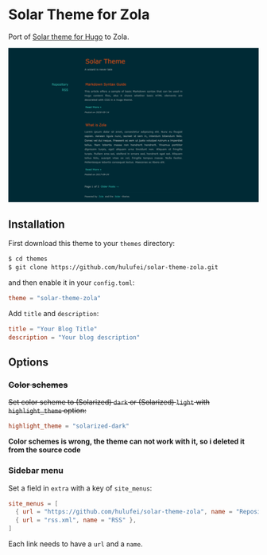 # Solar Theme for Zola

Port of [Solar theme for Hugo](https://github.com/bake/solar-theme-hugo) to Zola.

![screenshot](./screenshot.png)

## Installation


First download this theme to your `themes` directory:

```bash
$ cd themes
$ git clone https://github.com/hulufei/solar-theme-zola.git
```
and then enable it in your `config.toml`:

```toml
theme = "solar-theme-zola"
```

Add `title` and `description`:

```toml
title = "Your Blog Title"
description = "Your blog description"
```

## Options

### ~~Color schemes~~

~~Set color scheme to (Solarized) `dark` or (Solarized) `light` with `highlight_theme` option:~~

```toml
highlight_theme = "solarized-dark"
```

**Color schemes is wrong, the theme can not work with it, so i deleted it from the source code**

### Sidebar menu

Set a field in `extra` with a key of `site_menus`:

```toml
site_menus = [
  { url = "https://github.com/hulufei/solar-theme-zola", name = "Repository" },
  { url = "rss.xml", name = "RSS" },
]
```
Each link needs to have a `url` and a `name`.
